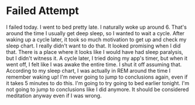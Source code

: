 # Failed Attempt

I failed today. I went to bed pretty late. I naturally woke up around 6. That's around the time I usually get deep sleep, so I wanted to wait a cycle. After waking up a cycle later, it took so much motivation to get up and check my sleep chart. I really didn't want to do that. It looked promising when I did that. There is a place where it looks like I would have had sleep paralysis, but I didn't witness it. A cycle later, I tried doing my app's timer, but when it went off, I felt like I was awake the entire time. I shut it off assuming that. According to my sleep chart, I was actually in REM around the time I remember waking up! I'm never going to jump to conclusions again, even if it takes 5 minutes to do this. I'm going to try going to bed earlier tonight. I'm not going to jump to conclusions like I did anymore. It should be considered meditation anyway even if I was wrong. 
